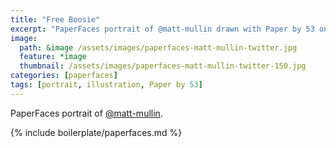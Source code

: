 ```yaml
---
title: "Free Boosie"
excerpt: "PaperFaces portrait of @matt-mullin drawn with Paper by 53 on an iPad."
image: 
  path: &image /assets/images/paperfaces-matt-mullin-twitter.jpg 
  feature: *image
  thumbnail: /assets/images/paperfaces-matt-mullin-twitter-150.jpg
categories: [paperfaces]
tags: [portrait, illustration, Paper by 53]
---
```


PaperFaces portrait of [@matt-mullin](https://twitter.com/matt-mullin).

{% include boilerplate/paperfaces.md %}

